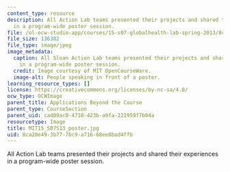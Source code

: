 ```yaml
---
content_type: resource
description: All Action Lab teams presented their projects and shared their experiences
  in a program-wide poster session.
file: /ol-ocw-studio-app/courses/15-s07-globalhealth-lab-spring-2013/8ca20e493b777bc9a71668ee0bad4ffb_MIT15_S07S13_poster.jpg
file_size: 136382
file_type: image/jpeg
image_metadata:
  caption: All Sloan Action Lab teams presented their projects and shared their experiences
    in a program-wide poster session.
  credit: Image courtesy of MIT OpenCourseWare.
  image-alt: People speaking in front of a poster.
learning_resource_types: []
license: https://creativecommons.org/licenses/by-nc-sa/4.0/
ocw_type: OCWImage
parent_title: Applications Beyond the Course
parent_type: CourseSection
parent_uid: cad09ac0-4718-423b-a9fa-221959f7b04a
resourcetype: Image
title: MIT15_S07S13_poster.jpg
uid: 8ca20e49-3b77-7bc9-a716-68ee0bad4ffb
---
```

All Action Lab teams presented their projects and shared their experiences in a program-wide poster session.